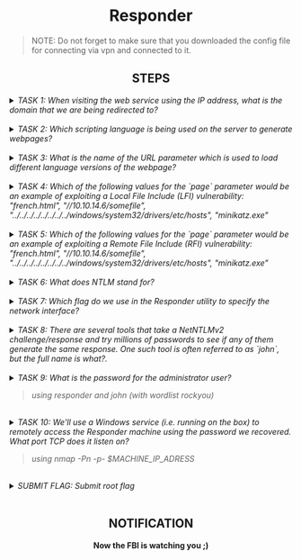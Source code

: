 <h1 align="center">Responder</h1>

> NOTE: Do not forget to make sure that you downloaded the config file for connecting via vpn and connected to it. 

<h2 align="center">STEPS</h2>

<details> 
    <summary>
        <i>TASK 1: When visiting the web service using the IP address, what is the domain that we are being redirected to?</i>
    </summary><br>
    <b>unika.htb</b>
</details><br>

<details> 
    <summary>
        <i>TASK 2: Which scripting language is being used on the server to generate webpages?</i>
    </summary><br>
    <b>php</b>
</details><br>

<details> 
    <summary>
        <i>TASK 3: What is the name of the URL parameter which is used to load different language versions of the webpage?</i>
    </summary><br>
    <b>page</b>
</details><br>

<details> 
    <summary>
        <i>TASK 4: Which of the following values for the `page` parameter would be an example of exploiting a Local File Include (LFI) vulnerability: "french.html", "//10.10.14.6/somefile", "../../../../../../../../windows/system32/drivers/etc/hosts", "minikatz.exe"</i>
    </summary><br>
    <b>../../../../../../../../windows/system32/drivers/etc/hosts</b>
</details><br>

<details> 
    <summary>
        <i>TASK 5: Which of the following values for the `page` parameter would be an example of exploiting a Remote File Include (RFI) vulnerability: "french.html", "//10.10.14.6/somefile", "../../../../../../../../windows/system32/drivers/etc/hosts", "minikatz.exe"</i>
    </summary><br>
    <b>//10.10.14.6/somefile</b>
</details><br>

<details> 
    <summary>
        <i>TASK 6: What does NTLM stand for?</i>
    </summary><br>
    <b>New Technology Lan Manager</b>
</details><br>

<details> 
    <summary>
        <i>TASK 7: Which flag do we use in the Responder utility to specify the network interface?</i>
    </summary><br>
    <b>-I</b>
</details><br>

<details> 
    <summary>
        <i>TASK 8: There are several tools that take a NetNTLMv2 challenge/response and try millions of passwords to see if any of them generate the same response. One such tool is often referred to as `john`, but the full name is what?.</i>
    </summary><br>
    <b>john the ripper</b>
</details><br>

<details> 
    <summary>
        <i>TASK 9: What is the password for the administrator user?</i>
        <blockquote><i>using responder and john (with wordlist rockyou)</i></blockquote>
    </summary><br>
    <b>badminton</b>
</details><br>

<details> 
    <summary>
        <i>TASK 10: We'll use a Windows service (i.e. running on the box) to remotely access the Responder machine using the password we recovered. What port TCP does it listen on?</i>
        <blockquote><i>using nmap -Pn -p- $MACHINE_IP_ADRESS</i></blockquote>
    </summary><br>
    <b>5985</b>
</details><br>

<details> 
    <summary>
        <i>SUBMIT FLAG: Submit root flag</i>
    </summary><br>
    <b>Connect to Windows Power Shell remote via evil-winrm and find flag (it's on the other a user)</b>
</details><br>


<h2 align="center">NOTIFICATION</h2>
<p align="center"><b>Now the FBI is watching you ;)</b></p>
